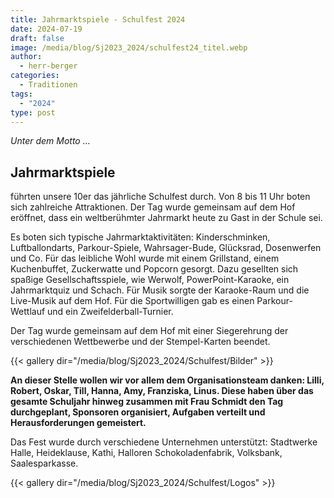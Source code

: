 ```yaml
---
title: Jahrmarktspiele - Schulfest 2024
date: 2024-07-19
draft: false
image: /media/blog/Sj2023_2024/schulfest24_titel.webp
author:
  - herr-berger
categories:
  - Traditionen
tags:
  - "2024"
type: post
---
```

_Unter dem Motto …_

## Jahrmarktspiele

führten unsere 10er das jährliche Schulfest durch. Von 8 bis 11 Uhr boten sich zahlreiche Attraktionen. Der Tag wurde gemeinsam auf dem Hof eröffnet, dass ein weltberühmter Jahrmarkt heute zu Gast in der Schule sei.

Es boten sich typische Jahrmarktaktivitäten: Kinderschminken, Luftballondarts, Parkour-Spiele, Wahrsager-Bude, Glücksrad, Dosenwerfen und Co. Für das leibliche Wohl wurde mit einem Grillstand, einem Kuchenbuffet, Zuckerwatte und Popcorn gesorgt. Dazu gesellten sich spaßige Gesellschaftsspiele, wie Werwolf, PowerPoint-Karaoke, ein Jahrmarktquiz und Schach. Für Musik sorgte der Karaoke-Raum und die Live-Musik auf dem Hof. Für die Sportwilligen gab es einen Parkour-Wettlauf und ein Zweifelderball-Turnier.

Der Tag wurde gemeinsam auf dem Hof mit einer Siegerehrung der verschiedenen Wettbewerbe und der Stempel-Karten beendet.

{{< gallery dir="/media/blog/Sj2023_2024/Schulfest/Bilder" >}}

**An dieser Stelle wollen wir vor allem dem Organisationsteam danken: Lilli, Robert, Oskar, Till, Hanna, Amy, Franziska, Linus. Diese haben über das gesamte Schuljahr hinweg zusammen mit Frau Schmidt den Tag durchgeplant, Sponsoren organisiert, Aufgaben verteilt und Herausforderungen gemeistert.**

Das Fest wurde durch verschiedene Unternehmen unterstützt: Stadtwerke Halle, Heideklause, Kathi, Halloren Schokoladenfabrik, Volksbank, Saalesparkasse.



{{< gallery dir="/media/blog/Sj2023_2024/Schulfest/Logos" >}}



